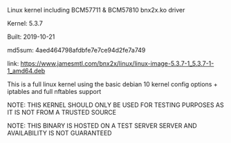 Linux kernel including BCM57711 & BCM57810 bnx2x.ko driver

Kernel: 5.3.7

Built: 2019-10-21

md5sum: 4aed464798afdbfe7e7ce94d2fe7a749

link: https://www.jamesmtl.com/bnx2x/linux/linux-image-5.3.7-1_5.3.7-1-1_amd64.deb

This is a full linux kernel using the basic debian 10 kernel config options + iptables and full nftables support

NOTE: THIS KERNEL SHOULD ONLY BE USED FOR TESTING PURPOSES AS IT IS NOT FROM A TRUSTED SOURCE

NOTE: THIS BINARY IS HOSTED ON A TEST SERVER SERVER AND AVAILABILITY IS NOT GUARANTEED
